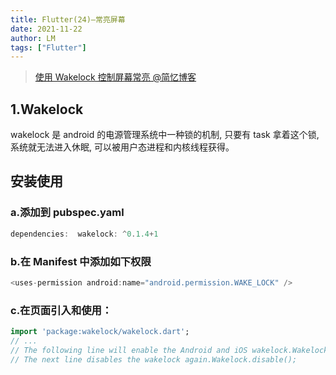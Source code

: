 ```yaml
---
title: Flutter(24)—常亮屏幕
date: 2021-11-22
author: LM
tags: ["Flutter"]
---
```


> [ 使用 Wakelock 控制屏幕常亮 @简忆博客 ](https://www.tpxhm.com/fdetail/349.html)

## 1.Wakelock

wakelock 是 android 的电源管理系统中一种锁的机制, 只要有 task 拿着这个锁, 系统就无法进入休眠, 可以被用户态进程和内核线程获得。

## 安装使用

### a.添加到 pubspec.yaml

```dart
dependencies:  wakelock: ^0.1.4+1
```

### b.在 Manifest 中添加如下权限

```dart
<uses-permission android:name="android.permission.WAKE_LOCK" />
```

### c.在页面引入和使用：

```dart
import 'package:wakelock/wakelock.dart';
// ... 
// The following line will enable the Android and iOS wakelock.Wakelock.enable(); 
// The next line disables the wakelock again.Wakelock.disable();
```
